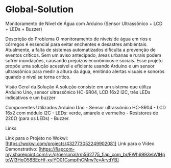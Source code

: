 # Global-Solution

Monitoramento de Nível de Água com Arduino (Sensor Ultrassônico + LCD + LEDs + Buzzer)

Descrição do Problema
O monitoramento de níveis de água em rios e córregos é essencial para evitar enchentes e desastres ambientais. Atualmente, a falta de sistemas automatizados dificulta a prevenção de eventos críticos. Sem um aviso antecipado, áreas urbanas e rurais podem sofrer inundações, causando prejuízos econômicos e sociais.
Esse projeto propõe uma solução acessível e eficiente usando Arduino e um sensor ultrassônico para medir a altura da água, emitindo alertas visuais e sonoros quando o nível se torna crítico.

Visão Geral da Solução
A solução consiste em um sistema que utiliza Arduino Uno, sensor ultrassônico HC-SR04, LCD 16x2 I2C, três LEDs indicativos e um buzzer

Componentes Utilizados
Arduino Uno - Sensor ultrassônico HC-SR04 - LCD 16x2 com módulo I2C - LEDs: verde, amarelo e vermelho - Resistores de 220Ω (para os LEDs) - Buzzer.

Links

Link para o Projeto no Wokwi: [https://wokwi.com/projects/432773052249902081]
Link para o Vídeo Demonstrativo: [https://fiapcom-my.sharepoint.com/:v:/g/personal/rm562775_fiap_com_br/EWh6993ebVlHptoWl3HoO58BEoHf-xyiYO01GsmpfhCMrw?e=ArvdYB]
